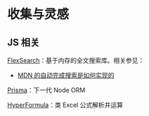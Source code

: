 # 收集与灵感

## JS 相关

[FlexSearch](https://github.com/nextapps-de/flexsearch/)：基于内存的全文搜索库。相关参见：

- [MDN 的自动完成搜索是如何实现的](https://zhuanlan.zhihu.com/p/397555640)

[Prisma](https://link.zhihu.com/?target=https%3A//www.prisma.io/)：下一代 Node ORM

[HyperFormula](https://hyperformula.handsontable.com/)：类 Excel 公式解析并运算
